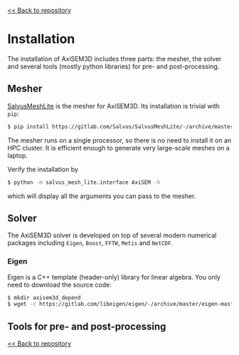 [<< Back to repository](https://github.com/kuangdai/AxiSEM-3D)


# Installation

The installation of AxiSEM3D includes three parts: the mesher, the solver and several tools (mostly python libraries) for pre- and post-processing. 


## Mesher

[SalvusMeshLite](https://gitlab.com/Salvus/SalvusMeshLite) is the mesher for AxiSEM3D. Its installation is trivial with `pip`: 

```bash
$ pip install https://gitlab.com/Salvus/SalvusMeshLite/-/archive/master/SalvusMeshLite-master.zip
```

The mesher runs on a single processor, so there is no need to install it on an HPC cluster. It is efficient enough to generate very large-scale meshes on a laptop.

Verify the installation by

```bash
$ python -m salvus_mesh_lite.interface AxiSEM -h
```

which will display all the arguments you can pass to the mesher. 


## Solver

The AxiSEM3D solver is developed on top of several modern numerical packages including `Eigen`, `Boost`,  `FFTW`, `Metis` and `NetCDF`. 

### Eigen
Eigen is a C++ template (header-only) library for linear algebra. You only need to download the source code:

```bash
$ mkdir axisem3d_depend
$ wget -c https://gitlab.com/libeigen/eigen/-/archive/master/eigen-master.tar.gz -O - | tar -xz
``` 




## Tools for pre- and post-processing




[<< Back to repository](https://github.com/kuangdai/AxiSEM-3D)
<!--stackedit_data:
eyJoaXN0b3J5IjpbNDc0Mzc5NzIzLC0xNzM3NTg1MTk1LC01Mj
g5MzU5NjEsMTEwNzA2ODY2MCwtMjEwMDQ3MTY0NywtMjE2MzIx
MjM4LDIyMzAwMjc4NV19
-->
